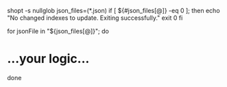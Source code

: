 shopt -s nullglob
json_files=(*.json)
if [ ${#json_files[@]} -eq 0 ]; then
  echo "No changed indexes to update. Exiting successfully."
  exit 0
fi

for jsonFile in "${json_files[@]}"; do
  # ...your logic...
done